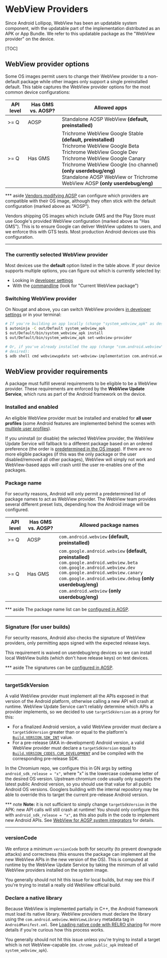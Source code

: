 # WebView Providers

Since Android Lollipop, WebView has been an updatable system component, with
the updatable part of the implementation distributed as an APK or App Bundle.
We refer to this updatable package as the "WebView provider" on the device.

[TOC]

## WebView provider options

Some OS images permit users to change their WebView provider to a non-default
package while other images only support a single preinstalled default. This
table captures the WebView provider options for the most common device
configurations:

<!-- Keep this table in sync with build-instructions.md and the table below -->
| API level            | Has GMS vs. AOSP? | Allowed apps |
| -------------------- | ----------------- | ------------ |
| >= Q                 | AOSP    | Standalone AOSP WebView **(default, preinstalled)** |
| >= Q                 | Has GMS | Trichrome WebView Google Stable **(default, preinstalled)**<br>Trichrome WebView Google Beta<br>Trichrome WebView Google Dev<br>Trichrome WebView Google Canary<br>Trichrome WebView Google (no channel) **(only userdebug/eng)**<br>Standalone AOSP WebView or Trichrome WebView AOSP **(only userdebug/eng)** |

*** aside
[Vendors modifying AOSP][aosp] can configure which providers are compatible with
their OS image, although they often stick with the default configuration (marked
above as "AOSP").

Vendors shipping OS images which include GMS and the Play Store must use
Google's provided WebView configuration (marked above as "Has GMS"). This is to
ensure Google can deliver WebView updates to users, and we enforce this with GTS
tests. Most production Android devices use this configuration.
***

### The currently selected WebView provider

Most devices use the **default** option listed in the table above. If your
device supports multiple options, you can figure out which is currently selected
by:

* Looking in [developer settings](prerelease.md#switch-channel)
* With the [commandline](quick-start.md#Troubleshooting) (look for "Current
  WebView package")

### Switching WebView provider

On Nougat and above, you can switch WebView providers [in developer
settings](prerelease.md#switch-channel) or in your terminal:

```sh
# If you're building an app locally (change "system_webview_apk" as desired):
$ autoninja -C out/Default system_webview_apk
$ out/Default/bin/system_webview_apk install
$ out/Default/bin/system_webview_apk set-webview-provider

# Or, if you've already installed the app (change "com.android.webview" as
# desired):
$ adb shell cmd webviewupdate set-webview-implementation com.android.webview
```

## WebView provider requirements

A package must fulfill several requirements to be eligible to be a WebView
provider. These requirements are enforced by the **WebView Update Service**,
which runs as part of the Android framework on the device.

### Installed and enabled

An eligible WebView provider must be installed and enabled for **all user
profiles** (some Android features are implemented behind the scenes with
[multiple user profiles](prerelease.md#multiple-profiles)).

If you uninstall (or disable) the selected WebView provider, the WebView Update
Service will fallback to a different package based on an ordered preference (the
order is [predetermined in the OS image][aosp]). If there are no more eligible
packages (if this was the only package or the user disabled/removed all other
packages), WebView will simply not work and WebView-based apps will crash until
the user re-enables one of the packages.

### Package name

For security reasons, Android will only permit a predetermined list of package
names to act as WebView provider. The WebView team provides several different
preset lists, depending how the Android image will be configured.

<!-- Keep this table in sync with build-instructions.md and the table above -->
| API level            | Has GMS vs. AOSP? | Allowed package names |
| -------------------- | ----------------- | --------------------- |
| >= Q                 | AOSP    | `com.android.webview` **(default, preinstalled)** |
| >= Q                 | Has GMS | `com.google.android.webview` **(default, preinstalled)**<br>`com.google.android.webview.beta`<br>`com.google.android.webview.dev`<br>`com.google.android.webview.canary`<br>`com.google.android.webview.debug` **(only userdebug/eng)**<br>`com.android.webview` **(only userdebug/eng)** |

*** aside
The package name list can be [configured in AOSP][aosp].
***

### Signature (for user builds)

For security reasons, Android also checks the signature of WebView providers,
only permitting apps signed with the expected release keys.

This requirement is waived on userdebug/eng devices so we can install local
WebView builds (which don't have release keys) on test devices.

*** aside
The signatures can be [configured in AOSP][aosp].
***

### targetSdkVersion

A valid WebView provider must implement all the APIs exposed in that version of
the Android platform, otherwise calling a new API will crash at runtime. WebView
Update Service can't reliably determine which APIs a provider implements, so we
decided to use `targetSdkVersion` as a proxy for this:

* For a finalized Android version, a valid WebView provider must declare
  a `targetSdkVersion` greater than or equal to the platform's
  [`Build.VERSION.SDK_INT`](https://developer.android.com/reference/android/os/Build.VERSION#SDK_INT)
  value.
* For a pre-release (AKA in-development) Android version, a valid WebView
  provider must declare a `targetSdkVersion` equal to
  [`Build.VERSION_CODES.CUR_DEVELOPMENT`](https://developer.android.com/reference/android/os/Build.VERSION_CODES#CUR_DEVELOPMENT)
  and be compiled with the corresponding pre-release SDK.

In the Chromium repo, we configure this in GN args by setting
`android_sdk_release = "x"`, where "x" is the lowercase codename letter of the
desired OS version. Upstream chromium code usually only supports the latest
public Android version, so you should use that value for all public Android OS
versions. Googlers building with the internal repository may be able to override
this to target the current pre-release Android version.

*** note
**Note:** it is not sufficient to simply change `targetSdkVersion` in the APK:
new API calls will still crash at runtime! You should only configure this with
`android_sdk_release = "x"`, as this also pulls in the code to implement new
Android APIs. See [WebView for AOSP system
integrators](aosp-system-integration.md#pre-release) for details.
***

### versionCode

We enforce a minimum `versionCode` both for security (to prevent downgrade
attacks) and correctness (this ensures the package can implement all the new
WebView APIs in the new version of the OS). This is computed at runtime by the
WebView Update Service by taking the minimum of all valid WebView providers
installed on the system image.

You generally should not hit this issue for local builds, but may see this if
you're trying to install a really old WebView official build.

### Declare a native library

Because WebView is implemented partially in C++, the Android framework must load
its native library. WebView providers must declare the library using the
`com.android.webview.WebViewLibrary` metadata tag in `AndroidManifest.xml`. See
[Loading native code with RELRO
sharing](how-does-loading-work.md#Loading-native-code-with-RELRO-sharing) for
more details if you're curious how this process works.

You generally should not hit this issue unless you're trying to install a target
which is not WebView-capable (ex. `chrome_public_apk` instead of
`system_webview_apk`).

[aosp]: aosp-system-integration.md#Configuring-the-Android-framework
